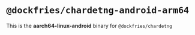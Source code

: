 # `@dockfries/chardetng-android-arm64`

This is the **aarch64-linux-android** binary for `@dockfries/chardetng`

